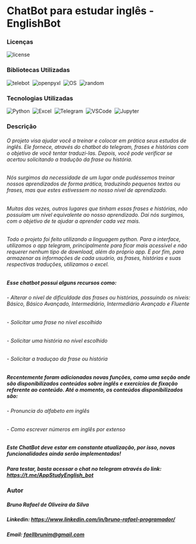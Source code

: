 # ChatBot para estudar inglês - EnglishBot
 
### Licenças
![license](https://img.shields.io/badge/license-MIT-brightgreen)&nbsp;

### Bibliotecas Utilizadas
![telebot](https://img.shields.io/badge/library-telebot_0.0.5-brightgreen)&nbsp; ![openpyxl](https://img.shields.io/badge/library-openpyxl_3.1.2-brightgreen)&nbsp; ![OS](https://img.shields.io/badge/library-OS-brightgreen)&nbsp; ![random](https://img.shields.io/badge/library-Random-brightgreen)&nbsp;

### Tecnologias Utilizadas
![Python](https://img.shields.io/badge/Python-3.12.2-brightgreen)&nbsp; ![Excel](https://img.shields.io/badge/Excel-%2319B201)&nbsp; ![Telegram](https://img.shields.io/badge/Telegram-%234A93E6)&nbsp; ![VSCode](https://img.shields.io/badge/VSCode-%234A93E6)&nbsp; ![Jupyter](https://img.shields.io/badge/Jupyter-%23FF771C)&nbsp;

### Descrição

###### O projeto visa ajudar você a treinar e colocar em prática seus estudos de inglês. Ele fornece, através do chatbot do telegram, frases e histórias com o objetivo de você tentar traduzi-las. Depois, você pode verificar se acertou solicitando a tradução da frase ou história.

###### Nós surgimos da necessidade de um lugar onde pudéssemos treinar nossos aprendizados de forma prática, traduzindo pequenos textos ou frases, mas que estes estivessem no nosso nível de aprendizado. 

###### Muitas das vezes, outros lugares que tinham essas frases e histórias, não possuíam um nível equivalente ao nosso aprendizado. Dai nós surgimos, com o objetivo de te ajudar a aprender cada vez mais.

###### Todo o projeto foi feito utilizando a linguagem python. Para a interface, utilizamos o app telegram, principalmente para ficar mais acessível e não requerer nenhum tipo de download, além do próprio app. E por fim, para armazenar as informações de cada usuário, as frases, histórias e suas respectivas traduções, utilizamos o excel.

##### Esse chatbot possui alguns recursos como: 

###### - Alterar o nível de dificuldade das frases ou histórias, possuindo os níveis: Básico, Básico Avançado, Intermediário, Intermediário Avançado e Fluente
###### - Solicitar uma frase no nível escolhido
###### - Solicitar uma história no nível escolhido
###### - Solicitar a traduçao da frase ou história

##### Recentemente foram adicionadas novas funções, como uma seção onde são disponibilizados conteúdos sobre inglês e exercícios de fixação referente ao conteúdo. Até o momento, os conteúdos disponibilizados são:

###### - Pronuncia do alfabeto em inglês
###### - Como escrever números em inglês por extenso

##### Este ChatBot deve estar em constante atualização, por isso, novas funcionalidades ainda serão implementadas!

##### Para testar, basta acessar o chat no telegram através do link: https://t.me/AppStudyEnglish_bot

### Autor
##### Bruno Rafael de Oliveira da Silva
##### Linkedin: https://www.linkedin.com/in/bruno-rafael-programador/
##### Email: faellbrunim@gmail.com
